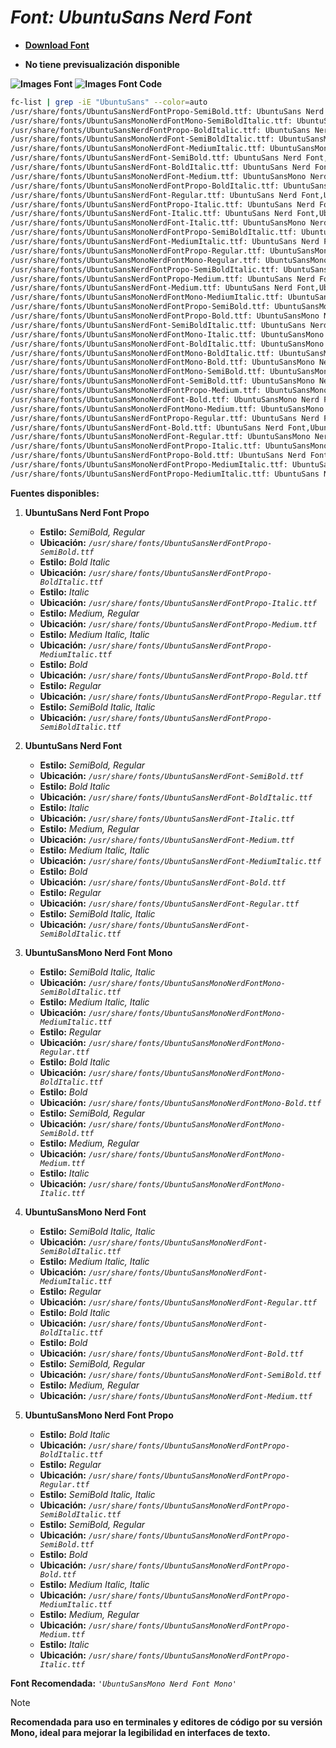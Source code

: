 <!-- Autor: Daniel Benjamin Perez Morales -->
<!-- GitHub: https://github.com/DanielBenjaminPerezMoralesDev13 -->
<!-- Gitlab: https://gitlab.com/DanielBenjaminPerezMoralesDev13 -->
<!-- Correo electrónico: danielperezdev@proton.me -->

# ***Font: UbuntuSans Nerd Font***

- **[Download Font](https://github.com/ryanoasis/nerd-fonts/releases/download/v3.2.1/UbuntuSans.zip "https://github.com/ryanoasis/nerd-fonts/releases/download/v3.2.1/UbuntuSans.zip")**

- **No tiene previsualización disponible**

**![Images Font](../../Fonts/UbuntuSans%20Nerd%20Font.png "Fonts/UbuntuSans Nerd Font.png")**
**![Images Font Code](../../Font%20Images%20Code/UbuntuSans%20Nerd%20Font%20Code.png "Font Images Code/UbuntuSans Nerd Font Code.png")**

```bash
fc-list | grep -iE "UbuntuSans" --color=auto
/usr/share/fonts/UbuntuSansNerdFontPropo-SemiBold.ttf: UbuntuSans Nerd Font Propo,UbuntuSans NFP,UbuntuSans NFP SemiBold:style=SemiBold,Regular
/usr/share/fonts/UbuntuSansMonoNerdFontMono-SemiBoldItalic.ttf: UbuntuSansMono Nerd Font Mono,UbuntuSansMono NFM,UbuntuSansMono NFM SemiBold:style=SemiBold Italic,Italic
/usr/share/fonts/UbuntuSansNerdFontPropo-BoldItalic.ttf: UbuntuSans Nerd Font Propo,UbuntuSans NFP:style=Bold Italic
/usr/share/fonts/UbuntuSansMonoNerdFont-SemiBoldItalic.ttf: UbuntuSansMono Nerd Font,UbuntuSansMono NF,UbuntuSansMono NF SemiBold:style=SemiBold Italic,Italic
/usr/share/fonts/UbuntuSansMonoNerdFont-MediumItalic.ttf: UbuntuSansMono Nerd Font,UbuntuSansMono NF,UbuntuSansMono NF Medium:style=Medium Italic,Italic
/usr/share/fonts/UbuntuSansNerdFont-SemiBold.ttf: UbuntuSans Nerd Font,UbuntuSans NF,UbuntuSans NF SemiBold:style=SemiBold,Regular
/usr/share/fonts/UbuntuSansNerdFont-BoldItalic.ttf: UbuntuSans Nerd Font,UbuntuSans NF:style=Bold Italic
/usr/share/fonts/UbuntuSansMonoNerdFont-Medium.ttf: UbuntuSansMono Nerd Font,UbuntuSansMono NF,UbuntuSansMono NF Medium:style=Medium,Regular
/usr/share/fonts/UbuntuSansMonoNerdFontPropo-BoldItalic.ttf: UbuntuSansMono Nerd Font Propo,UbuntuSansMono NFP:style=Bold Italic
/usr/share/fonts/UbuntuSansNerdFont-Regular.ttf: UbuntuSans Nerd Font,UbuntuSans NF:style=Regular
/usr/share/fonts/UbuntuSansNerdFontPropo-Italic.ttf: UbuntuSans Nerd Font Propo,UbuntuSans NFP:style=Italic
/usr/share/fonts/UbuntuSansNerdFont-Italic.ttf: UbuntuSans Nerd Font,UbuntuSans NF:style=Italic
/usr/share/fonts/UbuntuSansMonoNerdFont-Italic.ttf: UbuntuSansMono Nerd Font,UbuntuSansMono NF:style=Italic
/usr/share/fonts/UbuntuSansMonoNerdFontPropo-SemiBoldItalic.ttf: UbuntuSansMono Nerd Font Propo,UbuntuSansMono NFP,UbuntuSansMono NFP SemiBold:style=SemiBold Italic,Italic
/usr/share/fonts/UbuntuSansNerdFont-MediumItalic.ttf: UbuntuSans Nerd Font,UbuntuSans NF,UbuntuSans NF Medium:style=Medium Italic,Italic
/usr/share/fonts/UbuntuSansMonoNerdFontPropo-Regular.ttf: UbuntuSansMono Nerd Font Propo,UbuntuSansMono NFP:style=Regular
/usr/share/fonts/UbuntuSansMonoNerdFontMono-Regular.ttf: UbuntuSansMono Nerd Font Mono,UbuntuSansMono NFM:style=Regular
/usr/share/fonts/UbuntuSansNerdFontPropo-SemiBoldItalic.ttf: UbuntuSans Nerd Font Propo,UbuntuSans NFP,UbuntuSans NFP SemiBold:style=SemiBold Italic,Italic
/usr/share/fonts/UbuntuSansNerdFontPropo-Medium.ttf: UbuntuSans Nerd Font Propo,UbuntuSans NFP,UbuntuSans NFP Medium:style=Medium,Regular
/usr/share/fonts/UbuntuSansNerdFont-Medium.ttf: UbuntuSans Nerd Font,UbuntuSans NF,UbuntuSans NF Medium:style=Medium,Regular
/usr/share/fonts/UbuntuSansMonoNerdFontMono-MediumItalic.ttf: UbuntuSansMono Nerd Font Mono,UbuntuSansMono NFM,UbuntuSansMono NFM Medium:style=Medium Italic,Italic
/usr/share/fonts/UbuntuSansMonoNerdFontPropo-SemiBold.ttf: UbuntuSansMono Nerd Font Propo,UbuntuSansMono NFP,UbuntuSansMono NFP SemiBold:style=SemiBold,Regular
/usr/share/fonts/UbuntuSansMonoNerdFontPropo-Bold.ttf: UbuntuSansMono Nerd Font Propo,UbuntuSansMono NFP:style=Bold
/usr/share/fonts/UbuntuSansNerdFont-SemiBoldItalic.ttf: UbuntuSans Nerd Font,UbuntuSans NF,UbuntuSans NF SemiBold:style=SemiBold Italic,Italic
/usr/share/fonts/UbuntuSansMonoNerdFontMono-Italic.ttf: UbuntuSansMono Nerd Font Mono,UbuntuSansMono NFM:style=Italic
/usr/share/fonts/UbuntuSansMonoNerdFont-BoldItalic.ttf: UbuntuSansMono Nerd Font,UbuntuSansMono NF:style=Bold Italic
/usr/share/fonts/UbuntuSansMonoNerdFontMono-BoldItalic.ttf: UbuntuSansMono Nerd Font Mono,UbuntuSansMono NFM:style=Bold Italic
/usr/share/fonts/UbuntuSansMonoNerdFontMono-Bold.ttf: UbuntuSansMono Nerd Font Mono,UbuntuSansMono NFM:style=Bold
/usr/share/fonts/UbuntuSansMonoNerdFontMono-SemiBold.ttf: UbuntuSansMono Nerd Font Mono,UbuntuSansMono NFM,UbuntuSansMono NFM SemiBold:style=SemiBold,Regular
/usr/share/fonts/UbuntuSansMonoNerdFont-SemiBold.ttf: UbuntuSansMono Nerd Font,UbuntuSansMono NF,UbuntuSansMono NF SemiBold:style=SemiBold,Regular
/usr/share/fonts/UbuntuSansMonoNerdFontPropo-Medium.ttf: UbuntuSansMono Nerd Font Propo,UbuntuSansMono NFP,UbuntuSansMono NFP Medium:style=Medium,Regular
/usr/share/fonts/UbuntuSansMonoNerdFont-Bold.ttf: UbuntuSansMono Nerd Font,UbuntuSansMono NF:style=Bold
/usr/share/fonts/UbuntuSansMonoNerdFontMono-Medium.ttf: UbuntuSansMono Nerd Font Mono,UbuntuSansMono NFM,UbuntuSansMono NFM Medium:style=Medium,Regular
/usr/share/fonts/UbuntuSansNerdFontPropo-Regular.ttf: UbuntuSans Nerd Font Propo,UbuntuSans NFP:style=Regular
/usr/share/fonts/UbuntuSansNerdFont-Bold.ttf: UbuntuSans Nerd Font,UbuntuSans NF:style=Bold
/usr/share/fonts/UbuntuSansMonoNerdFont-Regular.ttf: UbuntuSansMono Nerd Font,UbuntuSansMono NF:style=Regular
/usr/share/fonts/UbuntuSansMonoNerdFontPropo-Italic.ttf: UbuntuSansMono Nerd Font Propo,UbuntuSansMono NFP:style=Italic
/usr/share/fonts/UbuntuSansNerdFontPropo-Bold.ttf: UbuntuSans Nerd Font Propo,UbuntuSans NFP:style=Bold
/usr/share/fonts/UbuntuSansMonoNerdFontPropo-MediumItalic.ttf: UbuntuSansMono Nerd Font Propo,UbuntuSansMono NFP,UbuntuSansMono NFP Medium:style=Medium Italic,Italic
/usr/share/fonts/UbuntuSansNerdFontPropo-MediumItalic.ttf: UbuntuSans Nerd Font Propo,UbuntuSans NFP,UbuntuSans NFP Medium:style=Medium Italic,Italic
```

**Fuentes disponibles:**

1. **UbuntuSans Nerd Font Propo**
   - **Estilo:** *SemiBold, Regular*
   - **Ubicación:** *`/usr/share/fonts/UbuntuSansNerdFontPropo-SemiBold.ttf`*
   - **Estilo:** *Bold Italic*
   - **Ubicación:** *`/usr/share/fonts/UbuntuSansNerdFontPropo-BoldItalic.ttf`*
   - **Estilo:** *Italic*
   - **Ubicación:** *`/usr/share/fonts/UbuntuSansNerdFontPropo-Italic.ttf`*
   - **Estilo:** *Medium, Regular*
   - **Ubicación:** *`/usr/share/fonts/UbuntuSansNerdFontPropo-Medium.ttf`*
   - **Estilo:** *Medium Italic, Italic*
   - **Ubicación:** *`/usr/share/fonts/UbuntuSansNerdFontPropo-MediumItalic.ttf`*
   - **Estilo:** *Bold*
   - **Ubicación:** *`/usr/share/fonts/UbuntuSansNerdFontPropo-Bold.ttf`*
   - **Estilo:** *Regular*
   - **Ubicación:** *`/usr/share/fonts/UbuntuSansNerdFontPropo-Regular.ttf`*
   - **Estilo:** *SemiBold Italic, Italic*
   - **Ubicación:** *`/usr/share/fonts/UbuntuSansNerdFontPropo-SemiBoldItalic.ttf`*

2. **UbuntuSans Nerd Font**
   - **Estilo:** *SemiBold, Regular*
   - **Ubicación:** *`/usr/share/fonts/UbuntuSansNerdFont-SemiBold.ttf`*
   - **Estilo:** *Bold Italic*
   - **Ubicación:** *`/usr/share/fonts/UbuntuSansNerdFont-BoldItalic.ttf`*
   - **Estilo:** *Italic*
   - **Ubicación:** *`/usr/share/fonts/UbuntuSansNerdFont-Italic.ttf`*
   - **Estilo:** *Medium, Regular*
   - **Ubicación:** *`/usr/share/fonts/UbuntuSansNerdFont-Medium.ttf`*
   - **Estilo:** *Medium Italic, Italic*
   - **Ubicación:** *`/usr/share/fonts/UbuntuSansNerdFont-MediumItalic.ttf`*
   - **Estilo:** *Bold*
   - **Ubicación:** *`/usr/share/fonts/UbuntuSansNerdFont-Bold.ttf`*
   - **Estilo:** *Regular*
   - **Ubicación:** *`/usr/share/fonts/UbuntuSansNerdFont-Regular.ttf`*
   - **Estilo:** *SemiBold Italic, Italic*
   - **Ubicación:** *`/usr/share/fonts/UbuntuSansNerdFont-SemiBoldItalic.ttf`*

3. **UbuntuSansMono Nerd Font Mono**
   - **Estilo:** *SemiBold Italic, Italic*
   - **Ubicación:** *`/usr/share/fonts/UbuntuSansMonoNerdFontMono-SemiBoldItalic.ttf`*
   - **Estilo:** *Medium Italic, Italic*
   - **Ubicación:** *`/usr/share/fonts/UbuntuSansMonoNerdFontMono-MediumItalic.ttf`*
   - **Estilo:** *Regular*
   - **Ubicación:** *`/usr/share/fonts/UbuntuSansMonoNerdFontMono-Regular.ttf`*
   - **Estilo:** *Bold Italic*
   - **Ubicación:** *`/usr/share/fonts/UbuntuSansMonoNerdFontMono-BoldItalic.ttf`*
   - **Estilo:** *Bold*
   - **Ubicación:** *`/usr/share/fonts/UbuntuSansMonoNerdFontMono-Bold.ttf`*
   - **Estilo:** *SemiBold, Regular*
   - **Ubicación:** *`/usr/share/fonts/UbuntuSansMonoNerdFontMono-SemiBold.ttf`*
   - **Estilo:** *Medium, Regular*
   - **Ubicación:** *`/usr/share/fonts/UbuntuSansMonoNerdFontMono-Medium.ttf`*
   - **Estilo:** *Italic*
   - **Ubicación:** *`/usr/share/fonts/UbuntuSansMonoNerdFontMono-Italic.ttf`*

4. **UbuntuSansMono Nerd Font**
   - **Estilo:** *SemiBold Italic, Italic*
   - **Ubicación:** *`/usr/share/fonts/UbuntuSansMonoNerdFont-SemiBoldItalic.ttf`*
   - **Estilo:** *Medium Italic, Italic*
   - **Ubicación:** *`/usr/share/fonts/UbuntuSansMonoNerdFont-MediumItalic.ttf`*
   - **Estilo:** *Regular*
   - **Ubicación:** *`/usr/share/fonts/UbuntuSansMonoNerdFont-Regular.ttf`*
   - **Estilo:** *Bold Italic*
   - **Ubicación:** *`/usr/share/fonts/UbuntuSansMonoNerdFont-BoldItalic.ttf`*
   - **Estilo:** *Bold*
   - **Ubicación:** *`/usr/share/fonts/UbuntuSansMonoNerdFont-Bold.ttf`*
   - **Estilo:** *SemiBold, Regular*
   - **Ubicación:** *`/usr/share/fonts/UbuntuSansMonoNerdFont-SemiBold.ttf`*
   - **Estilo:** *Medium, Regular*
   - **Ubicación:** *`/usr/share/fonts/UbuntuSansMonoNerdFont-Medium.ttf`*

5. **UbuntuSansMono Nerd Font Propo**
   - **Estilo:** *Bold Italic*
   - **Ubicación:** *`/usr/share/fonts/UbuntuSansMonoNerdFontPropo-BoldItalic.ttf`*
   - **Estilo:** *Regular*
   - **Ubicación:** *`/usr/share/fonts/UbuntuSansMonoNerdFontPropo-Regular.ttf`*
   - **Estilo:** *SemiBold Italic, Italic*
   - **Ubicación:** *`/usr/share/fonts/UbuntuSansMonoNerdFontPropo-SemiBoldItalic.ttf`*
   - **Estilo:** *SemiBold, Regular*
   - **Ubicación:** *`/usr/share/fonts/UbuntuSansMonoNerdFontPropo-SemiBold.ttf`*
   - **Estilo:** *Bold*
   - **Ubicación:** *`/usr/share/fonts/UbuntuSansMonoNerdFontPropo-Bold.ttf`*
   - **Estilo:** *Medium Italic, Italic*
   - **Ubicación:** *`/usr/share/fonts/UbuntuSansMonoNerdFontPropo-MediumItalic.ttf`*
   - **Estilo:** *Medium, Regular*
   - **Ubicación:** *`/usr/share/fonts/UbuntuSansMonoNerdFontPropo-Medium.ttf`*
   - **Estilo:** *Italic*
   - **Ubicación:** *`/usr/share/fonts/UbuntuSansMonoNerdFontPropo-Italic.ttf`*

**Font Recomendada:** *`'UbuntuSansMono Nerd Font Mono'`*

> [!NOTE]
> **Recomendada para uso en terminales y editores de código por su versión Mono, ideal para mejorar la legibilidad en interfaces de texto.**
